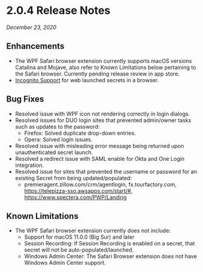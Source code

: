 [title]: # (2.0.4 Release)
[tags]: # (web password filler)
[priority]: # (39991)
# 2.0.4 Release Notes

_December 23, 2020_

## Enhancements

* The WPF Safari browser extension currently supports macOS versions Catalina and Mojave, also refer to Known Limitations below pertaining to the Safari browser. Currently pending release review in app store.
* [Incognito Support](../using-wpf/incognito-support.md) for web launched secrets in a browser.

## Bug Fixes

* Resolved issue with WPF icon not rendering correctly in login dialogs.
* Resolved issues for DUO login sites that prevented admin/owner tasks such as updates to the password:
  * Firefox: Solved duplicate drop-down entries.
  * Opera: Solved login issues.
* Resolved issue with misleading error message being returned upon unauthenticated secret launch.
* Resolved a redirect issue with SAML enable for Okta and One Login integration.
* Resolved issue for sites that prevented the username or password for an existing Secret from being updated/populated:
  * premieragent.zillow.com/crm/agentlogin, fx.tourfactory.com, https://telepizza-sso.awsapps.com/start/#, https://www.spectera.com/PWP/Landing

## Known Limitations

* The WPF Safari browser extension currently does not include:
  * Support for macOS 11.0.0 (Big Sur) and later
  * Session Recording:  If Session Recording is enabled on a secret, that secret will not be auto-populated/launched.
  * Windows Admin Center: The Safari Browser extension does not have Windows Admin Center support.
